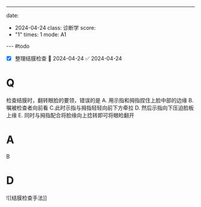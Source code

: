 ---
date:
  - 2024-04-24
class: 诊断学
score:
  - "1"
times: 1
mode: A1

--- #todo
- [x] 整理结膜检查 📅 2024-04-24 ✅ 2024-04-24


# Q
检查结膜时，翻转眼脸的要领，错误的是
A. 用示指和拇指捏住上脸中部的边缘
B. 嘱被检查者向前看
C.此时示指与拇指轻轻向前下方牵拉
D. 然后示指向下压迫脸板上缘
E. 同时与拇指配合将脸缘向上捻转即可将眼睑翻开

# A

B



# D
![[结膜检查手法]]